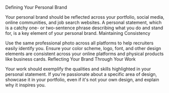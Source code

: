 Defining Your Personal Brand

Your personal brand should be reflected across your portfolio, social media, online communities, and job search websites.
A personal statement, which is a catchy one- or two-sentence phrase describing what you do and stand for, is a key element of your personal brand.
Maintaining Consistency

Use the same professional photo across all platforms to help recruiters easily identify you.
Ensure your color scheme, logo, font, and other design elements are consistent across your online platforms and physical products like business cards.
Reflecting Your Brand Through Your Work

Your work should exemplify the qualities and skills highlighted in your personal statement.
If you're passionate about a specific area of design, showcase it in your portfolio, even if it's not your own design, and explain why it inspires you.